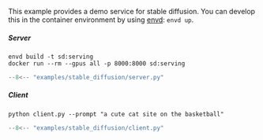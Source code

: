 This example provides a demo service for stable diffusion. You can develop this in the container environment by using [envd](https://github.com/tensorchord/envd): `envd up`.

##### Server

    envd build -t sd:serving
    docker run --rm --gpus all -p 8000:8000 sd:serving

```python
--8<-- "examples/stable_diffusion/server.py"
```

##### Client

    python client.py --prompt "a cute cat site on the basketball"

```python
--8<-- "examples/stable_diffusion/client.py"
```
